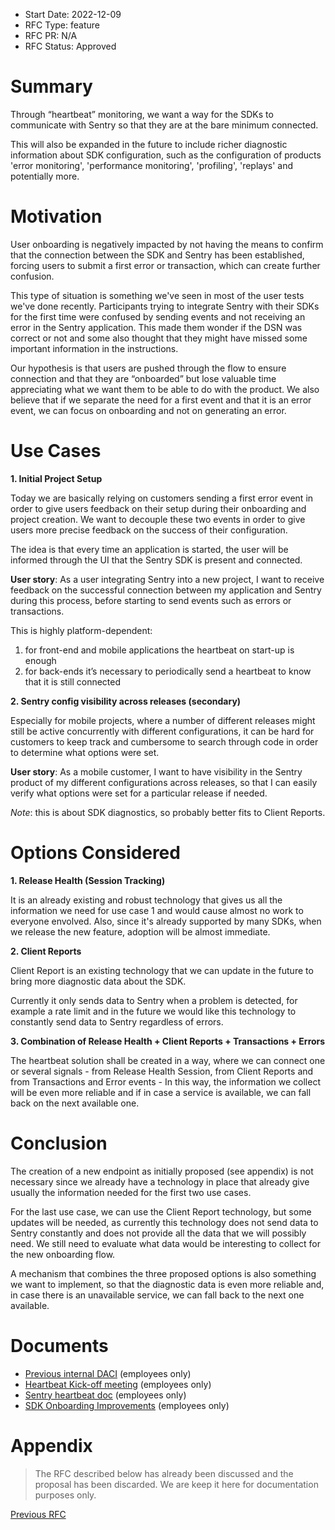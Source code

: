 - Start Date: 2022-12-09
- RFC Type: feature
- RFC PR: N/A
- RFC Status: Approved

# Summary

Through “heartbeat” monitoring, we want a way for the SDKs to communicate with Sentry so that they are at the bare minimum connected.

This will also be expanded in the future to include richer diagnostic information about SDK configuration, such as the configuration of products 'error monitoring', 'performance monitoring', 'profiling', 'replays' and potentially more.

# Motivation

User onboarding is negatively impacted by not having the means to confirm that the connection between the SDK and Sentry has been established, forcing users to submit a first error or transaction, which can create further confusion.

This type of situation is something we've seen in most of the user tests we've done recently. Participants trying to integrate Sentry with their SDKs for the first time were confused by sending events and not receiving an error in the Sentry application. This made them wonder if the DSN was correct or not and some also thought that they might have missed some important information in the instructions.

Our hypothesis is that users are pushed through the flow to ensure connection and that they are “onboarded” but lose valuable time appreciating what we want them to be able to do with the product.
We also believe that if we separate the need for a first event and that it is an error event, we can focus on onboarding and not on generating an error.

# Use Cases

**1. Initial Project Setup**

Today we are basically relying on customers sending a first error event in order to give users feedback on their setup during their onboarding and project creation. We want to decouple these two events in order to give users more precise feedback on the success of their configuration.

The idea is that every time an application is started, the user will be informed through the UI that the Sentry SDK is present and connected.

**User story**: As a user integrating Sentry into a new project, I want to receive feedback on the successful connection between my application and Sentry during this process, before starting to send events such as errors or transactions.

This is highly platform-dependent:

1. for front-end and mobile applications the heartbeat on start-up is enough
2. for back-ends it’s necessary to periodically send a heartbeat to know that it is still connected

**2. Sentry config visibility across releases (secondary)**

Especially for mobile projects, where a number of different releases might still be active concurrently with different configurations, it can be hard for customers to keep track and cumbersome to search through code in order to determine what options were set.

**User story**: As a mobile customer, I want to have visibility in the Sentry product of my different configurations across releases, so that I can easily verify what options were set for a particular release if needed.

_Note_: this is about SDK diagnostics, so probably better fits to Client Reports.

# Options Considered

**1. Release Health (Session Tracking)**

It is an already existing and robust technology that gives us all the information we need for use case 1 and would cause almost no work to everyone envolved. Also, since it's already supported by many SDKs, when we release the new feature, adoption will be almost immediate.

**2. Client Reports**

Client Report is an existing technology that we can update in the future to bring more diagnostic data about the SDK.

Currently it only sends data to Sentry when a problem is detected, for example a rate limit and in the future we would like this technology to constantly send data to Sentry regardless of errors.

**3. Combination of Release Health + Client Reports + Transactions + Errors**

The heartbeat solution shall be created in a way, where we can connect one or several signals - from Release Health Session, from Client Reports and from Transactions and Error events - In this way, the information we collect will be even more reliable and if in case a service is available, we can fall back on the next available one.

# Conclusion

The creation of a new endpoint as initially proposed (see appendix) is not necessary since we already have a technology in place that already give usually the information needed for the first two use cases.

For the last use case, we can use the Client Report technology, but some updates will be needed, as currently this technology does not send data to Sentry constantly and does not provide all the data that we will possibly need. We still need to evaluate what data would be interesting to collect for the new onboarding flow.

A mechanism that combines the three proposed options is also something we want to implement, so that the diagnostic data is even more reliable and, in case there is an unavailable service, we can fall back to the next one available.

# Documents

- [Previous internal DACI](https://www.notion.so/sentry/Boot-up-and-or-heart-beat-b4308d3562a34aa6bba3c86bab575ea8) (employees only)
- [Heartbeat Kick-off meeting](https://www.notion.so/sentry/SDK-Onboarding-Improvements-261a3d1deed94522bcff1361fc8bd756?p=ed5580c63cbf4298ac78eb0b4a9b508a&pm=s) (employees only)
- [Sentry heartbeat doc](https://www.notion.so/sentry/Sentry-Heartbeat-c94ff5781c144b4c87b24fc1a302faa7) (employees only)
- [SDK Onboarding Improvements](https://www.notion.so/sentry/SDK-Onboarding-Improvements-261a3d1deed94522bcff1361fc8bd756) (employees only)

# Appendix

> The RFC described below has already been discussed and the proposal has been discarded. We are keep it here for documentation purposes only.

[Previous RFC](https://github.com/getsentry/rfcs/blob/ff09a49fe353e36dae426223c5d897700c9d3053/text/0044-heartbeat.md)
